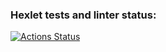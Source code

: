 ### Hexlet tests and linter status:
[![Actions Status](https://github.com/NulanFirs/python-project-49/actions/workflows/hexlet-check.yml/badge.svg)](https://github.com/NulanFirs/python-project-49/actions)